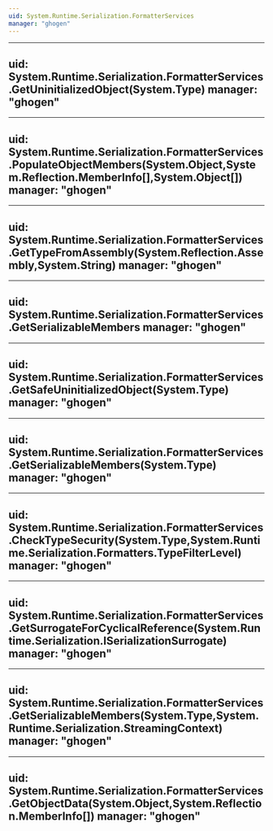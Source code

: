 ```yaml
---
uid: System.Runtime.Serialization.FormatterServices
manager: "ghogen"
---
```


---
uid: System.Runtime.Serialization.FormatterServices.GetUninitializedObject(System.Type)
manager: "ghogen"
---

---
uid: System.Runtime.Serialization.FormatterServices.PopulateObjectMembers(System.Object,System.Reflection.MemberInfo[],System.Object[])
manager: "ghogen"
---

---
uid: System.Runtime.Serialization.FormatterServices.GetTypeFromAssembly(System.Reflection.Assembly,System.String)
manager: "ghogen"
---

---
uid: System.Runtime.Serialization.FormatterServices.GetSerializableMembers
manager: "ghogen"
---

---
uid: System.Runtime.Serialization.FormatterServices.GetSafeUninitializedObject(System.Type)
manager: "ghogen"
---

---
uid: System.Runtime.Serialization.FormatterServices.GetSerializableMembers(System.Type)
manager: "ghogen"
---

---
uid: System.Runtime.Serialization.FormatterServices.CheckTypeSecurity(System.Type,System.Runtime.Serialization.Formatters.TypeFilterLevel)
manager: "ghogen"
---

---
uid: System.Runtime.Serialization.FormatterServices.GetSurrogateForCyclicalReference(System.Runtime.Serialization.ISerializationSurrogate)
manager: "ghogen"
---

---
uid: System.Runtime.Serialization.FormatterServices.GetSerializableMembers(System.Type,System.Runtime.Serialization.StreamingContext)
manager: "ghogen"
---

---
uid: System.Runtime.Serialization.FormatterServices.GetObjectData(System.Object,System.Reflection.MemberInfo[])
manager: "ghogen"
---
